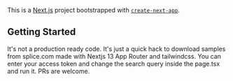 This is a [Next.js](https://nextjs.org/) project bootstrapped with [`create-next-app`](https://github.com/vercel/next.js/tree/canary/packages/create-next-app).

## Getting Started

It's not a production ready code. It's just a quick hack to download samples from splice.com made with Nextjs 13 App Router and tailwindcss.
You can enter your access token and change the search query inside the page.tsx and run it.
PRs are welcome.